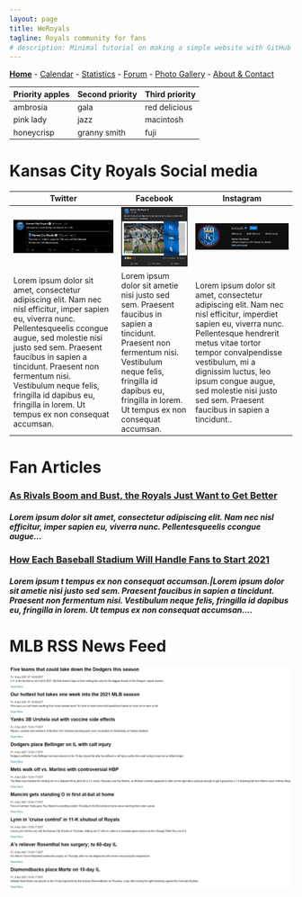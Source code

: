 ```yaml
---
layout: page
title: WeRoyals
tagline: Royals community for fans
# description: Minimal tutorial on making a simple website with GitHub Pages
---
```


[**Home**](/index.md) - [Calendar](/calendar.md) - [Statistics](/statistics.md) - [Forum](/forum.md) - [Photo Gallery](/photos.md) - [About & Contact](/about_contact.md)

| Priority apples | Second priority | Third priority |
|-------|--------|---------|
| ambrosia | gala | red delicious |
| pink lady | jazz | macintosh |
| honeycrisp | granny smith | fuji |

# Kansas City Royals Social media
| Twitter | Facebook | Instagram |
| ---------- | -------- | --------- |
| ![royal_twitter](/images/royal_twitter.jpg) | ![royal_facebook](/images/royal_facebook2.jpg) | ![royal_instagram](/images/royal_instagram.jpg) |
| Lorem ipsum dolor sit amet, consectetur adipiscing elit. Nam nec nisl efficitur, imper sapien eu, viverra nunc. Pellentesqueelis ccongue augue, sed molestie nisi justo sed sem. Praesent faucibus in sapien a tincidunt. Praesent non fermentum nisi. Vestibulum neque felis, fringilla id dapibus eu, fringilla in lorem. Ut tempus ex non consequat accumsan. | Lorem ipsum dolor sit ametie nisi justo sed sem. Praesent faucibus in sapien a tincidunt. Praesent non fermentum nisi. Vestibulum neque felis, fringilla id dapibus eu, fringilla in lorem. Ut tempus ex non consequat accumsan. | Lorem ipsum dolor sit amet, consectetur adipiscing elit. Nam nec nisl efficitur, imperdiet sapien eu, viverra nunc. Pellentesque hendrerit metus vitae tortor tempor convalpendisse vestibulum, mi a dignissim luctus, leo ipsum congue augue, sed molestie nisi justo sed sem. Praesent faucibus in sapien a tincidunt.. |


# Fan Articles
### [As Rivals Boom and Bust, the Royals Just Want to Get Better]()
##### Lorem ipsum dolor sit amet, consectetur adipiscing elit. Nam nec nisl efficitur, imper sapien eu, viverra nunc. Pellentesqueelis ccongue augue...

### [How Each Baseball Stadium Will Handle Fans to Start 2021]()
##### Lorem ipsum t tempus ex non consequat accumsan.|Lorem ipsum dolor sit ametie nisi justo sed sem. Praesent faucibus in sapien a tincidunt. Praesent non fermentum nisi. Vestibulum neque felis, fringilla id dapibus eu, fringilla in lorem. Ut tempus ex non consequat accumsan....

# MLB RSS News Feed
![rss_feed](/images/rss_NewsFeed.jpg)